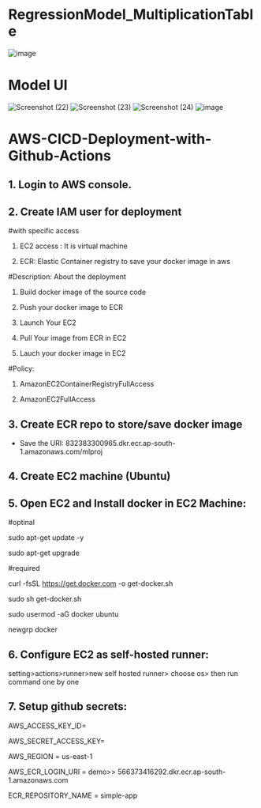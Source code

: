 # RegressionModel_MultiplicationTable
![image](https://github.com/saisubhasish/Multiplation_Table/assets/102937478/471dd4be-52b5-4922-8acc-efc366542191)

# Model UI
![Screenshot (22)](https://github.com/saisubhasish/Multiplation_Table/assets/102937478/c3b27abc-2d82-4fe8-9d73-c401ede66f8d)
![Screenshot (23)](https://github.com/saisubhasish/Multiplation_Table/assets/102937478/1803f0a3-0b53-4362-9012-e1ffd9ebf9ba)
![Screenshot (24)](https://github.com/saisubhasish/Multiplation_Table/assets/102937478/408f448d-8ed9-4990-8acd-8bda23131947)
![image](https://github.com/saisubhasish/Multiplation_Table/assets/102937478/ed1876b7-ff81-4191-a933-899077b1c547)

# AWS-CICD-Deployment-with-Github-Actions

## 1. Login to AWS console.
## 2. Create IAM user for deployment

#with specific access

1. EC2 access : It is virtual machine

2. ECR: Elastic Container registry to save your docker image in aws


#Description: About the deployment

1. Build docker image of the source code

2. Push your docker image to ECR

3. Launch Your EC2 

4. Pull Your image from ECR in EC2

5. Lauch your docker image in EC2

#Policy:

1. AmazonEC2ContainerRegistryFullAccess

2. AmazonEC2FullAccess

## 3. Create ECR repo to store/save docker image

- Save the URI: 832383300965.dkr.ecr.ap-south-1.amazonaws.com/mlproj

## 4. Create EC2 machine (Ubuntu)
## 5. Open EC2 and Install docker in EC2 Machine:

#optinal

sudo apt-get update -y

sudo apt-get upgrade

#required

curl -fsSL https://get.docker.com -o get-docker.sh

sudo sh get-docker.sh

sudo usermod -aG docker ubuntu

newgrp docker

## 6. Configure EC2 as self-hosted runner:

setting>actions>runner>new self hosted runner> choose os> then run command one by one

## 7. Setup github secrets:

AWS_ACCESS_KEY_ID=

AWS_SECRET_ACCESS_KEY=

AWS_REGION = us-east-1

AWS_ECR_LOGIN_URI = demo>>  566373416292.dkr.ecr.ap-south-1.amazonaws.com

ECR_REPOSITORY_NAME = simple-app
